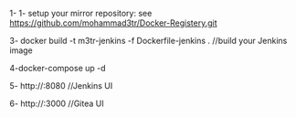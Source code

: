 1-  1- setup your mirror repository:  see https://github.com/mohammad3tr/Docker-Registery.git 

3- docker build -t m3tr-jenkins -f Dockerfile-jenkins . //build your Jenkins image

4-docker-compose up -d

5- http://<your url>:8080 //Jenkins UI

6- http://<your url>:3000 //Gitea UI
